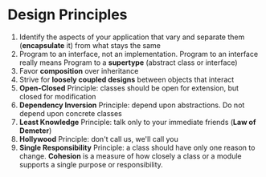 # Design Principles

1. Identify the aspects of your application that vary and separate them (**encapsulate** it) from what stays the same
2. Program to an interface, not an implementation. Program to an interface really means Program to a **supertype** (abstract class or interface)
3. Favor **composition** over inheritance
4. Strive for **loosely coupled designs** between objects that interact
5. **Open-Closed** Principle: classes should be open for extension, but closed for modification
6. **Dependency Inversion** Principle: depend upon abstractions. Do not depend upon concrete classes
7. **Least Knowledge** Principle: talk only to your immediate friends (**Law of Demeter**)
8. **Hollywood** Principle: don't call us, we'll call you
9. **Single Responsibility** Principle: a class should have only one reason to change. **Cohesion** is a measure of how closely a class or a module supports a single purpose or responsibility.
